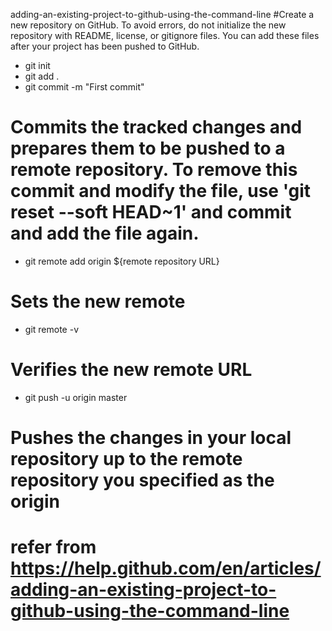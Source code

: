 adding-an-existing-project-to-github-using-the-command-line 
#Create a new repository on GitHub. To avoid errors, do not initialize the new repository with README, license, or gitignore files. You can add these files after your project has been pushed to GitHub.
- git init
- git add .
- git commit -m "First commit"
# Commits the tracked changes and prepares them to be pushed to a remote repository. To remove this commit and modify the file, use 'git reset --soft HEAD~1' and commit and add the file again.
- git remote add origin ${remote repository URL}
# Sets the new remote
- git remote -v
# Verifies the new remote URL
- git push -u origin master
# Pushes the changes in your local repository up to the remote repository you specified as the origin
# refer from https://help.github.com/en/articles/adding-an-existing-project-to-github-using-the-command-line
